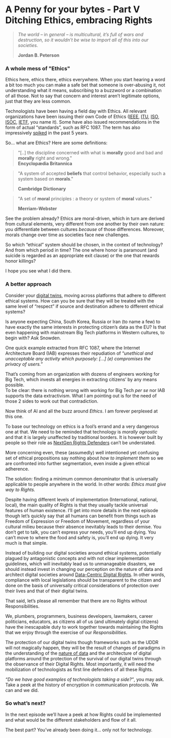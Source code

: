 # A Penny for your bytes - Part V   Ditching Ethics, embracing Rights

> _The world –_ in _general – is multicultural, it’s full of wars and destruction, so it wouldn’t be wise to import all of this into our societies._
>
> **Jordan B. Peterson**

### A whole mess of "Ethics" <a href="#eb35e270-0c46-49f2-99a3-4dfa76728a95" id="eb35e270-0c46-49f2-99a3-4dfa76728a95"></a>

Ethics here, ethics there, ethics everywhere. When you start hearing a word a bit too much you can make a safe bet that someone is over-abusing it, not understanding what it means, subscribing to a buzzword or a combination of all those. Not to say that concern and interest aren’t legitimate options, just that they are less common.

Technologists have been having a field day with Ethics. All relevant organizations have been issuing their own Code of Ethics ([IEEE](https://www.ieee.org/about/corporate/governance/p7-8.html), [ITU](https://www.itu.int/en/ethics/pages/default.aspx), [ISO](https://www.iso.org/publication/PUB100011.html), [ISOC](https://www.internetsociety.org/about-internet-society/governance-policies/board-officer-code-ethics/), [IETF](https://www.ietf.org/about/administration/policies-procedures/code-of-conduct/), you name it). Some have also issued recommendations in the form of actual “standards”, such as RFC 1087. The term has also impressively [spiked](https://trends.google.com/trends/explore?date=today%205-y\&q=ethics) in the past 5 years.

So… what are Ethics? Here are some definitions:

> "\[..] the discipline concerned with what is **morally** good and bad and **morally** right and wrong."\
> **Encyclopædia Britannica**

> "A system of accepted **beliefs** that control behavior, especially such a system based on **morals**."
>
> **Cambridge Dictionary**

> "A set of **moral** principles : a theory or system of **moral** values."
>
> **Merriam-Webster**

See the problem already? Ethics are moral-driven, which in turn are derived from cultural elements, very different from one another by their own nature: you differentiate between cultures _because_ of those differences. Moreover, morals change over time as societies face new challenges.&#x20;

So which “ethical” system should be chosen, in the context of technology? And from which period in time? The one where honor is paramount (and suicide is regarded as an appropriate exit clause) or the one that rewards honor killings?

I hope you see what I did there.

### A better approach <a href="#id-849ef63c-1335-417d-8321-b868e4298635" id="id-849ef63c-1335-417d-8321-b868e4298635"></a>

Consider your [digital twins](https://www.digitalnewsasia.com/insights/penny-your-bytes-nature-data), moving across platforms that adhere to different ethical systems. How can you be sure that they will be treated with the same level of “respect” if source and destination adhere to different ethical systems?

Is anyone expecting China, South Korea, Russia or Iran (to name a few) to have exactly the same interests in protecting citizen’s data as the EU? Is that even happening with mainstream Big Tech platforms in Western cultures, to begin with? Ask Snowden.

One quick example extracted from RFC 1087, where the Internet Architecture Board (IAB) expresses their repudiation of “_unethical and unacceptable any activity which purposely: \[...] (e) compromises the privacy of users._”

That’s coming from an organization with dozens of engineers working for Big Tech, which invests all energies in extracting citizens’ by any means possible.\
To be clear: there is nothing wrong with working for Big Tech _per se_ nor IAB supports the data extractivism. What I am pointing out is for the need of those 2 sides to work out that contradiction.

Now think of AI and all the buzz around _Ethics_. I am forever perplexed at this one.

To base our technology on ethics is a fool’s errand and a very dangerous one at that. We need to be reminded that technology is _morally agnostic_ and that it is largely unaffected by traditional borders. It is however built by people so their role as [NextGen Rights Defenders](https://www.digitalnewsasia.com/insights/penny-your-bytes-next-gen-rights-defenders) can’t be understated.

More concerning even, these (assumedly) well intentioned yet confusing set of ethical propositions say nothing about _how to implement them_ so we are confronted into further segmentation, even inside a given ethical adherence.

The solution: finding a minimum common denominator that is universally applicable to people anywhere in the world. In other words: _Ethics must give way to Rights._

Despite having different levels of implementation (International, national, local), the main quality of Rights is that they usually tackle universal features of human existence. I’ll get into more details in the next episode though let’s quickly say that all humans can benefit from things such as Freedom of Expression or Freedom of Movement, regardless of your cultural milieu because their absence inevitably leads to their demise. You don’t get to talk, you can’t express your needs, you’ll end up dying. You can’t move to where the food and safety is, you’ll end up dying. It very much is that simple.

Instead of building our digital societies around ethical systems, potentially plagued by antagonistic concepts and with not clear implementation guidelines, which will inevitably lead us to unmanageable disasters, we should instead invest in changing our perception on the nature of data and architect digital societies around [Data-Centric Digital Rights](https://www.digitalnewsasia.com/insights/penny-your-bytes-part-1-about-dcdr). In other words, compliance with local legislations should be transparent to the citizen and done on the basis of universally critical considerations of protection over their lives and that of their digital twins.

That said, let’s please all remember that there are no Rights without Responsibilities.

We, plumbers, programmers, business developers, lawmakers, career politicians, educators, as citizens all of us (and ultimately digital citizens) have the inescapable duty to work together towards maintaining the Rights that we enjoy through the exercise of our _Responsibilities_.

The protection of our digital twins though frameworks such as the UDDR will not magically happen, they will be the result of changes of paradigms in the understanding of the [nature of data](https://www.digitalnewsasia.com/insights/penny-your-bytes-nature-data) and the architecture of digital platforms around the protection of the survival of our digital twins through the observance of their Digital Rights. Most importantly, it will need the mobilization of technologists as first line defenders of all these Rights.

_“Do we have good examples of technologists taking a side?”_, you may ask. Take a peek at the history of encryption in communication protocols. We can and we did.

### So what’s next? <a href="#id-16278576-7c56-4a92-869d-3d141abc99a6" id="id-16278576-7c56-4a92-869d-3d141abc99a6"></a>

In the next episode we’ll have a peek at how Rights could be implemented and what would be the different stakeholders and flow of it all.

The best part? You’ve already been doing it… only not for technology.
